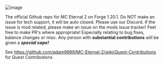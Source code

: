 ![image](https://github.com/user-attachments/assets/b58face4-9bd3-4d79-b6ab-26dd2558f866)


The official Github repo for MC Eternal 2 on Forge 1.20.1.
Do NOT make an issue for tech support, it will be auto closed. Please use our Discord.
If the issue is mod related, please make an issue on the mods issue tracker!
Feel free to make PR's where appropriate! Especially relating to bug fixes, balance changes or misc.
Any person with **substantial contributions** will be given a ***special cape!***  

See https://github.com/adam9899/MC-Eternal-2/wiki/Quest-Contributions for Quest Contributions

